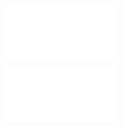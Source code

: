 
![The Managerial Revolution, James Burnham](/assets/burnham-managerial/index.html)

![Machiavellians, James Burnham](/assets/burnham-machiavellians/index.html)
